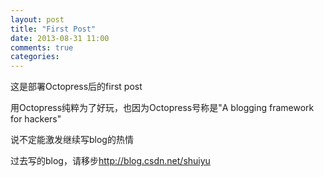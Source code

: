 ```yaml
---
layout: post
title: "First Post"
date: 2013-08-31 11:00
comments: true
categories: 
---
```

这是部署Octopress后的first post

用Octopress纯粹为了好玩，也因为Octopress号称是"A blogging framework for hackers"

说不定能激发继续写blog的热情

过去写的blog，请移步<http://blog.csdn.net/shuiyu>